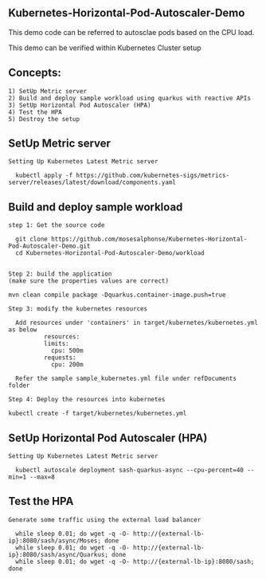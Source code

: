 ## Kubernetes-Horizontal-Pod-Autoscaler-Demo

This demo code can be referred to autosclae pods based on the CPU load.

This demo can be verified within Kubernetes Cluster setup

## Concepts:

```
1) SetUp Metric server
2) Build and deploy sample workload using quarkus with reactive APIs
3) SetUp Horizontal Pod Autoscaler (HPA)
4) Test the HPA
5) Destroy the setup
```


## SetUp Metric server

```
Setting Up Kubernetes Latest Metric server
 
  kubectl apply -f https://github.com/kubernetes-sigs/metrics-server/releases/latest/download/components.yaml

```

## Build and deploy sample workload

```
step 1: Get the source code
  
  git clone https://github.com/mosesalphonse/Kubernetes-Horizontal-Pod-Autoscaler-Demo.git
  cd Kubernetes-Horizontal-Pod-Autoscaler-Demo/workload
  

Step 2: build the application
(make sure the properties values are correct)

mvn clean compile package -Dquarkus.container-image.push=true

Step 3: modify the kubernetes resources 

  Add resources under 'containers' in target/kubernetes/kubernetes.yml as below
          resources:
          limits:
            cpu: 500m
          requests:
            cpu: 200m
  
  Refer the sample sample_kubernetes.yml file under refDocuments folder
  
Step 4: Deploy the resources into kubernetes

kubectl create -f target/kubernetes/kubernetes.yml

```

## SetUp Horizontal Pod Autoscaler (HPA)

```
Setting Up Kubernetes Latest Metric server
 
  kubectl autoscale deployment sash-quarkus-async --cpu-percent=40 --min=1 --max=8

```

## Test the HPA

```
Generate some traffic using the external load balancer
 
  while sleep 0.01; do wget -q -O- http://{external-lb-ip}:8080/sash/async/Moses; done
  while sleep 0.01; do wget -q -O- http://{external-lb-ip}:8080/sash/async/Quarkus; done
  while sleep 0.01; do wget -q -O- http://{external-lb-ip}:8080/sash; done

```
